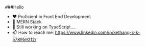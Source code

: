 ###Hello
- ❤️ Proficient in Front End Development
- 🔭 MERN Stack
- 🌱 Still working on TypeScript....
- 📫 How to reach me: https://www.linkedin.com/in/kethang-k-k-578959212/


